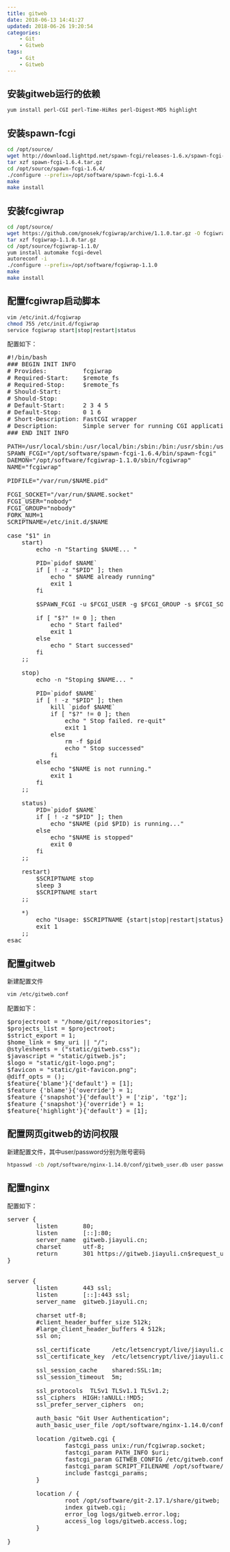 ```yaml
---
title: gitweb
date: 2018-06-13 14:41:27
updated: 2018-06-26 19:20:54
categories:
    - Git
    - Gitweb
tags:
    - Git
    - Gitweb
---
```

## 安装gitweb运行的依赖
``` bash
yum install perl-CGI perl-Time-HiRes perl-Digest-MD5 highlight
```

## 安装spawn-fcgi
``` bash
cd /opt/source/
wget http://download.lighttpd.net/spawn-fcgi/releases-1.6.x/spawn-fcgi-1.6.4.tar.gz
tar xzf spawn-fcgi-1.6.4.tar.gz
cd /opt/source/spawn-fcgi-1.6.4/
./configure --prefix=/opt/software/spawn-fcgi-1.6.4
make
make install
```

## 安装fcgiwrap
``` bash
cd /opt/source/
wget https://github.com/gnosek/fcgiwrap/archive/1.1.0.tar.gz -O fcgiwrap-1.1.0.tar.gz
tar xzf fcgiwrap-1.1.0.tar.gz
cd /opt/source/fcgiwrap-1.1.0/
yum install automake fcgi-devel
autoreconf -i
./configure --prefix=/opt/software/fcgiwrap-1.1.0
make
make install
```

<!-- more -->

## 配置fcgiwrap启动脚本
``` bash
vim /etc/init.d/fcgiwrap
chmod 755 /etc/init.d/fcgiwrap
service fcgiwrap start|stop|restart|status
```

配置如下：
<pre>
#!/bin/bash
### BEGIN INIT INFO
# Provides:          fcgiwrap
# Required-Start:    $remote_fs
# Required-Stop:     $remote_fs
# Should-Start:
# Should-Stop:
# Default-Start:     2 3 4 5
# Default-Stop:      0 1 6
# Short-Description: FastCGI wrapper
# Description:       Simple server for running CGI applications over FastCGI
### END INIT INFO

PATH=/usr/local/sbin:/usr/local/bin:/sbin:/bin:/usr/sbin:/usr/bin:/opt/software/spawn-fcgi-1.6.4/bin:/opt/software/fcgiwrap-1.1.0/sbin
SPAWN_FCGI="/opt/software/spawn-fcgi-1.6.4/bin/spawn-fcgi"
DAEMON="/opt/software/fcgiwrap-1.1.0/sbin/fcgiwrap"
NAME="fcgiwrap"

PIDFILE="/var/run/$NAME.pid"

FCGI_SOCKET="/var/run/$NAME.socket"
FCGI_USER="nobody"
FCGI_GROUP="nobody"
FORK_NUM=1
SCRIPTNAME=/etc/init.d/$NAME

case "$1" in
    start)
        echo -n "Starting $NAME... "

        PID=`pidof $NAME`
        if [ ! -z "$PID" ]; then
            echo " $NAME already running"
            exit 1
        fi

        $SPAWN_FCGI -u $FCGI_USER -g $FCGI_GROUP -s $FCGI_SOCKET -P $PIDFILE -F $FORK_NUM -f $DAEMON

        if [ "$?" != 0 ]; then
            echo " Start failed"
            exit 1
        else
            echo " Start successed"
        fi
    ;;

    stop)
        echo -n "Stoping $NAME... "

        PID=`pidof $NAME`
        if [ ! -z "$PID" ]; then
            kill `pidof $NAME`
            if [ "$?" != 0 ]; then
                echo " Stop failed. re-quit"
                exit 1
            else
                rm -f $pid
                echo " Stop successed"
            fi
        else
            echo "$NAME is not running."
            exit 1
        fi
    ;;

    status)
        PID=`pidof $NAME`
        if [ ! -z "$PID" ]; then
            echo "$NAME (pid $PID) is running..."
        else
            echo "$NAME is stopped"
            exit 0
        fi
    ;;

    restart)
        $SCRIPTNAME stop
        sleep 3
        $SCRIPTNAME start
    ;;

    *)
        echo "Usage: $SCRIPTNAME {start|stop|restart|status}"
        exit 1
    ;;
esac
</pre>

## 配置gitweb
新建配置文件
``` bash
vim /etc/gitweb.conf
```

配置如下：
<pre>
$projectroot = "/home/git/repositories";
$projects_list = $projectroot;
$strict_export = 1;
$home_link = $my_uri || "/";
@stylesheets = ("static/gitweb.css");
$javascript = "static/gitweb.js";
$logo = "static/git-logo.png";
$favicon = "static/git-favicon.png";
@diff_opts = ();
$feature{'blame'}{'default'} = [1];
$feature {'blame'}{'override'} = 1;
$feature {'snapshot'}{'default'} = ['zip', 'tgz'];
$feature {'snapshot'}{'override'} = 1;
$feature{'highlight'}{'default'} = [1];
</pre>

## 配置网页gitweb的访问权限
新建配置文件，其中user/password分别为账号密码
``` bash
htpasswd -cb /opt/software/nginx-1.14.0/conf/gitweb_user.db user password
```

## 配置nginx
配置如下：
<pre>
server {
        listen       80;
        listen       [::]:80;
        server_name  gitweb.jiayuli.cn;
        charset      utf-8;
        return       301 https://gitweb.jiayuli.cn$request_uri;
}


server {
        listen       443 ssl;
        listen       [::]:443 ssl;
        server_name  gitweb.jiayuli.cn;

        charset utf-8;
        #client_header_buffer_size 512k;
        #large_client_header_buffers 4 512k;
        ssl on;

        ssl_certificate      /etc/letsencrypt/live/jiayuli.cn/fullchain.pem;
        ssl_certificate_key  /etc/letsencrypt/live/jiayuli.cn/privkey.pem;

        ssl_session_cache    shared:SSL:1m;
        ssl_session_timeout  5m;

        ssl_protocols  TLSv1 TLSv1.1 TLSv1.2;
        ssl_ciphers  HIGH:!aNULL:!MD5;
        ssl_prefer_server_ciphers  on;

        auth_basic "Git User Authentication";
        auth_basic_user_file /opt/software/nginx-1.14.0/conf/gitweb_user.db;

        location /gitweb.cgi {
                fastcgi_pass unix:/run/fcgiwrap.socket;
                fastcgi_param PATH_INFO $uri;
                fastcgi_param GITWEB_CONFIG /etc/gitweb.conf;
                fastcgi_param SCRIPT_FILENAME /opt/software/git-2.17.1/share/gitweb/gitweb.cgi;
                include fastcgi_params;
        }

        location / {
                root /opt/software/git-2.17.1/share/gitweb;
                index gitweb.cgi;
                error_log logs/gitweb.error.log;
                access_log logs/gitweb.access.log;
        }

}
</pre>
